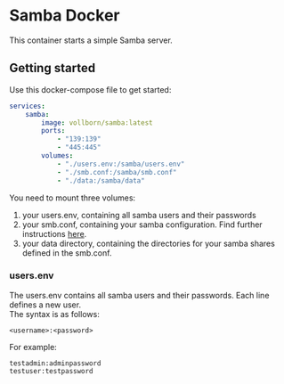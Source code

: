 # Samba Docker

This container starts a simple Samba server.

## Getting started

Use this docker-compose file to get started:

```yaml
services:
    samba:
        image: vollborn/samba:latest
        ports:
            - "139:139"
            - "445:445"
        volumes:
            - "./users.env:/samba/users.env"
            - "./smb.conf:/samba/smb.conf"
            - "./data:/samba/data"
```

You need to mount three volumes:
1. your users.env, containing all samba users and their passwords
2. your smb.conf, containing your samba configuration. Find further instructions [here](https://wiki.ubuntuusers.de/Samba_Server/smb.conf/).
3. your data directory, containing the directories for your samba shares defined in the smb.conf.

### users.env

The users.env contains all samba users and their passwords. Each line defines a new user.
<br>The syntax is as follows:

```
<username>:<password>
```

For example:

```
testadmin:adminpassword
testuser:testpassword
```
